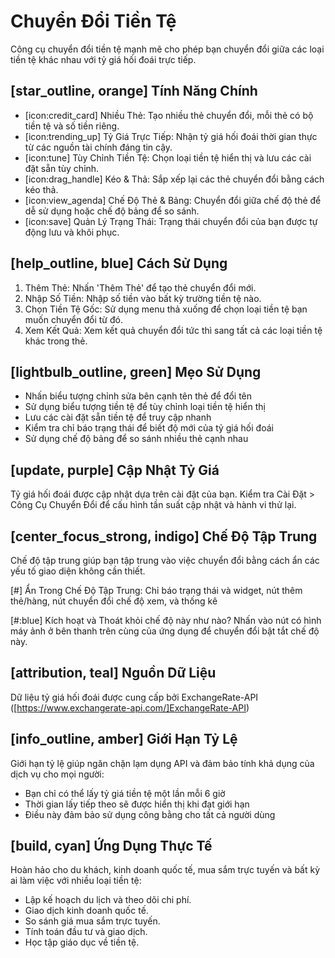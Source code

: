 # Chuyển Đổi Tiền Tệ
Công cụ chuyển đổi tiền tệ mạnh mẽ cho phép bạn chuyển đổi giữa các loại tiền tệ khác nhau với tỷ giá hối đoái trực tiếp.

## [star_outline, orange] Tính Năng Chính
- [icon:credit_card] Nhiều Thẻ: Tạo nhiều thẻ chuyển đổi, mỗi thẻ có bộ tiền tệ và số tiền riêng.
- [icon:trending_up] Tỷ Giá Trực Tiếp: Nhận tỷ giá hối đoái thời gian thực từ các nguồn tài chính đáng tin cậy.
- [icon:tune] Tùy Chỉnh Tiền Tệ: Chọn loại tiền tệ hiển thị và lưu các cài đặt sẵn tùy chỉnh.
- [icon:drag_handle] Kéo & Thả: Sắp xếp lại các thẻ chuyển đổi bằng cách kéo thả.
- [icon:view_agenda] Chế Độ Thẻ & Bảng: Chuyển đổi giữa chế độ thẻ để dễ sử dụng hoặc chế độ bảng để so sánh.
- [icon:save] Quản Lý Trạng Thái: Trạng thái chuyển đổi của bạn được tự động lưu và khôi phục.

## [help_outline, blue] Cách Sử Dụng
1. Thêm Thẻ: Nhấn 'Thêm Thẻ' để tạo thẻ chuyển đổi mới.
2. Nhập Số Tiền: Nhập số tiền vào bất kỳ trường tiền tệ nào.
3. Chọn Tiền Tệ Gốc: Sử dụng menu thả xuống để chọn loại tiền tệ bạn muốn chuyển đổi từ đó.
4. Xem Kết Quả: Xem kết quả chuyển đổi tức thì sang tất cả các loại tiền tệ khác trong thẻ.

## [lightbulb_outline, green] Mẹo Sử Dụng
- Nhấn biểu tượng chỉnh sửa bên cạnh tên thẻ để đổi tên
- Sử dụng biểu tượng tiền tệ để tùy chỉnh loại tiền tệ hiển thị
- Lưu các cài đặt sẵn tiền tệ để truy cập nhanh
- Kiểm tra chỉ báo trạng thái để biết độ mới của tỷ giá hối đoái
- Sử dụng chế độ bảng để so sánh nhiều thẻ cạnh nhau

## [update, purple] Cập Nhật Tỷ Giá
Tỷ giá hối đoái được cập nhật dựa trên cài đặt của bạn. Kiểm tra Cài Đặt > Công Cụ Chuyển Đổi để cấu hình tần suất cập nhật và hành vi thử lại.

## [center_focus_strong, indigo] Chế Độ Tập Trung
Chế độ tập trung giúp bạn tập trung vào việc chuyển đổi bằng cách ẩn các yếu tố giao diện không cần thiết.

[#] Ẩn Trong Chế Độ Tập Trung: Chỉ báo trạng thái và widget, nút thêm thẻ/hàng, nút chuyển đổi chế độ xem, và thống kê

[#:blue] Kích hoạt và Thoát khỏi chế độ này như nào?
Nhấn vào nút có hình máy ảnh ở bên thanh trên cùng của ứng dụng để chuyển đổi bật tắt chế độ này.

## [attribution, teal] Nguồn Dữ Liệu
Dữ liệu tỷ giá hối đoái được cung cấp bởi ExchangeRate-API
([https://www.exchangerate-api.com/]ExchangeRate-API)

## [info_outline, amber] Giới Hạn Tỷ Lệ
Giới hạn tỷ lệ giúp ngăn chặn lạm dụng API và đảm bảo tính khả dụng của dịch vụ cho mọi người:
- Bạn chỉ có thể lấy tỷ giá tiền tệ một lần mỗi 6 giờ
- Thời gian lấy tiếp theo sẽ được hiển thị khi đạt giới hạn
- Điều này đảm bảo sử dụng công bằng cho tất cả người dùng

## [build, cyan] Ứng Dụng Thực Tế
Hoàn hảo cho du khách, kinh doanh quốc tế, mua sắm trực tuyến và bất kỳ ai làm việc với nhiều loại tiền tệ:
- Lập kế hoạch du lịch và theo dõi chi phí.
- Giao dịch kinh doanh quốc tế.
- So sánh giá mua sắm trực tuyến.
- Tính toán đầu tư và giao dịch.
- Học tập giáo dục về tiền tệ.